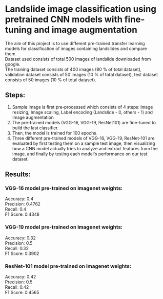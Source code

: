 # Landslide image classification using pretrained CNN models with fine-tuning and image augmentation
The aim of this project is to use different pre-trained transfer learning models for classification of images containing landslides and compare them.<br>
Dataset used consists of total 500 images of landslide downloaded from google.<br>
The training dataset consists of 400 images (80 % of total dataset), validation dataset consists of 50 images (10 % of total dataset), test dataset consists of 50 images (10 % of total dataset).
## Steps:
1. Sample image is first pre-processed which consists of 4 steps: Image resizing, Image scaling, Label encoding (Landslide - 0, others - 1) and Image augmentation<br>
2. The pre-trained models (VGG-16, VGG-19, ResNet101) are fine-tuned to build the last classifier. <br>
3. Then, the model is trained for 100 epochs.
4. Three different pre-trained models of VGG-16, VGG-19, ResNet-101 are evaluated by first testing them on a sample test image, then visualizing how a CNN model actually tries to analyze and extract
features from the image, and finally by testing each model's performance on our test dataset.
## Results:
### VGG-16 model pre-trained on imagenet weights:
Accuracy: 0.4 <br>
Precision: 0.4762<br>
Recall: 0.4<br>
F1 Score: 0.4348<br>

### VGG-19 model pre-trained on imagenet weights:
Accuracy: 0.32 <br>
Precision: 0.5<br>
Recall: 0.32<br>
F1 Score: 0.3902<br>

### ResNet-101 model pre-trained on imagenet weights:
Accuracy: 0.42 <br>
Precision: 0.5<br>
Recall: 0.42<br>
F1 Score: 0.4565<br>
